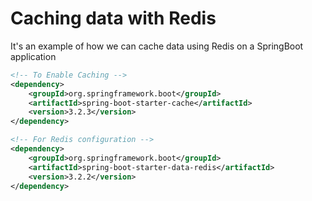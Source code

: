 # Caching data with Redis

It's an example of how we can cache data using Redis on a SpringBoot application


```xml
<!-- To Enable Caching -->
<dependency>
    <groupId>org.springframework.boot</groupId>
    <artifactId>spring-boot-starter-cache</artifactId>
    <version>3.2.3</version>
</dependency>

<!-- For Redis configuration -->
<dependency>
    <groupId>org.springframework.boot</groupId>
    <artifactId>spring-boot-starter-data-redis</artifactId>
    <version>3.2.2</version>
</dependency>
```
